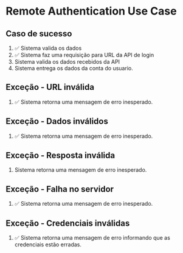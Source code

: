 # Remote Authentication Use Case

## Caso de sucesso
1. ✅ Sistema valida os dados
2. ✅ Sistema faz uma requisição para URL da API de login
3. Sistema valida os dados recebidos da API
4. Sistema entrega os dados da conta do usuario.

## Exceção - URL inválida
1. ✅ Sistema retorna uma mensagem de erro inesperado.

## Exceção - Dados inválidos
1. ✅ Sistema retorna uma mensagem de erro inesperado.

## Exceção - Resposta inválida
1. Sistema retorna uma mensagem de erro inesperado.

## Exceção - Falha no servidor
1. ✅ Sistema retorna uma mensagem de erro inesperado.

## Exceção - Credenciais inválidas
1. ✅ Sistema retorna uma mensagem de erro informando que as credenciais estão erradas.
